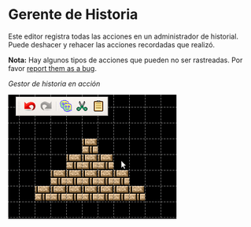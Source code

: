 # Gerente de Historia

Este editor registra todas las acciones en un administrador de historial. Puede deshacer y rehacer las acciones recordadas que realizó.

**Nota:** Hay algunos tipos de acciones que pueden no ser rastreadas. Por favor [report them as a bug](https://github.com/WohlSoft/PGE-Project/issues/new/choose).

_Gestor de historia en acción_

![HistoryInAct](demos/demo-history.gif)
